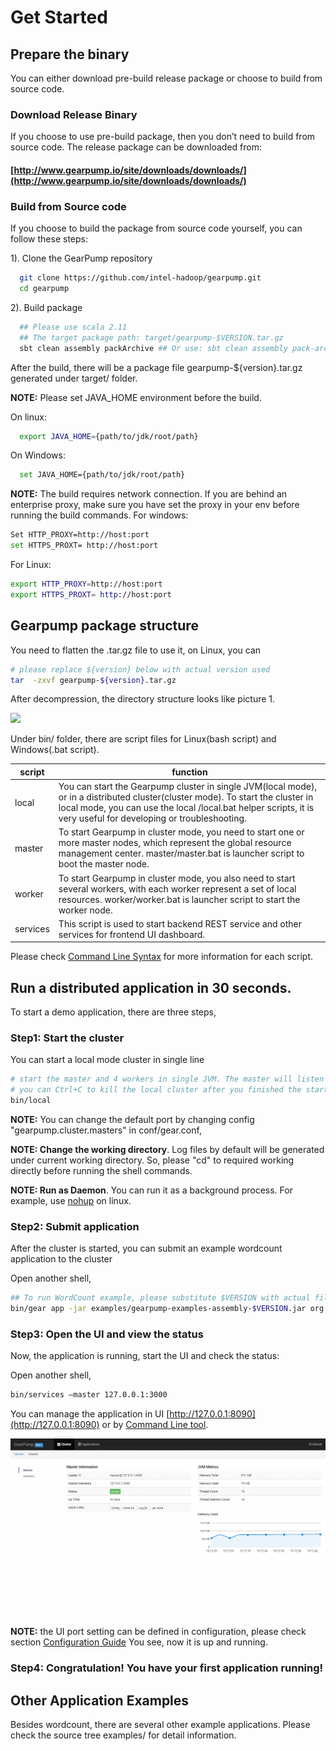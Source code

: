# Get Started

## Prepare the binary
You can either download pre-build release package or choose to build from source code. 

### Download Release Binary

If you choose to use pre-build package, then you don’t need to build from source code. The release package can be downloaded from: 

#### [http://www.gearpump.io/site/downloads/downloads/](http://www.gearpump.io/site/downloads/downloads/)

### Build from Source code

If you choose to build the package from source code yourself, you can follow these steps:
  
1). Clone the GearPump repository

```bash
  git clone https://github.com/intel-hadoop/gearpump.git
  cd gearpump
```

2). Build package

```bash
  ## Please use scala 2.11
  ## The target package path: target/gearpump-$VERSION.tar.gz
  sbt clean assembly packArchive ## Or use: sbt clean assembly pack-archive
```

  After the build, there will be a package file gearpump-${version}.tar.gz generated under target/ folder.
  
  **NOTE:**
  Please set JAVA_HOME environment before the build.
  
  On linux:
  
```bash
  export JAVA_HOME={path/to/jdk/root/path}
```
  
  On Windows:
  
```bash
  set JAVA_HOME={path/to/jdk/root/path}
```
  
  **NOTE:**
The build requires network connection. If you are behind an enterprise proxy, make sure you have set the proxy in your env before running the build commands. 
For windows:

```bash
Set HTTP_PROXY=http://host:port
set HTTPS_PROXT= http://host:port
```

For Linux:

```bash
export HTTP_PROXY=http://host:port
export HTTPS_PROXT= http://host:port
```

## Gearpump package structure

You need to flatten the .tar.gz file to use it, on Linux, you can

```bash
# please replace ${version} below with actual version used
tar  -zxvf gearpump-${version}.tar.gz
```

After decompression, the directory structure looks like picture 1.

![](img/layout.png)
  
Under bin/ folder, there are script files for Linux(bash script) and Windows(.bat script). 

script | function
--------|------------
local | You can start the Gearpump cluster in single JVM(local mode), or in a distributed cluster(cluster mode). To start the cluster in local mode, you can use the local /local.bat helper scripts, it is very useful for developing or troubleshooting. 
master | To start Gearpump in cluster mode, you need to start one or more master nodes, which represent the global resource management center. master/master.bat is launcher script to boot the master node. 
worker | To start Gearpump in cluster mode, you also need to start several workers, with each worker represent a set of local resources. worker/worker.bat is launcher script to start the worker node. 
services | This script is used to start backend REST service and other services for frontend UI dashboard. 

Please check [Command Line Syntax](commandlinesyntax.md) for more information for each script.

Run a distributed application in 30 seconds.
---------------

To start a demo application, there are three steps,
 
### Step1: Start the cluster

You can start a local mode cluster in single line

```bash
# start the master and 4 workers in single JVM. The master will listen on 3000
# you can Ctrl+C to kill the local cluster after you finished the startup tutorial. 
bin/local
```

**NOTE:** You can change the default port by changing config "gearpump.cluster.masters" in conf/gear.conf, 

**NOTE: Change the working directory**. Log files by default will be generated under current working directory. So, please "cd" to required working directly before running the shell commands.

**NOTE: Run as Daemon**. You can run it as a background process. For example, use [nohup](http://linux.die.net/man/1/nohup) on linux. 

### Step2: Submit application
After the cluster is started, you can submit an example wordcount application to the cluster

Open another shell, 

```bash
## To run WordCount example, please substitute $VERSION with actual file version.
bin/gear app -jar examples/gearpump-examples-assembly-$VERSION.jar org.apache.gearpump.streaming.examples.wordcount.WordCount
```

### Step3: Open the UI and view the status

Now, the application is running, start the UI and check the status:

Open another shell, 

```bash
bin/services –master 127.0.0.1:3000
```
You can manage the application in UI [http://127.0.0.1:8090](http://127.0.0.1:8090) or by [Command Line tool](commandlinesyntax.md).

![](img/dashboard.gif)

**NOTE:** the UI port setting can be defined in configuration, please check section [Configuration Guide](0.3/configuration_guide)
You see, now it is up and running. 

### Step4: Congratulation! You have your first application running! 

Other Application Examples
----------

Besides wordcount, there are several other example applications. Please check the source tree examples/ for detail information.
